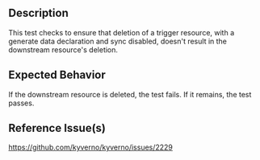 ## Description

This test checks to ensure that deletion of a trigger resource, with a generate data declaration and sync disabled, doesn't result in the downstream resource's deletion.

## Expected Behavior

If the downstream resource is deleted, the test fails. If it remains, the test passes.

## Reference Issue(s)

https://github.com/kyverno/kyverno/issues/2229